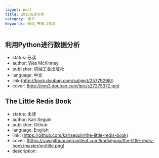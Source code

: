 ```yaml
---
layout: post
title: 2015阅读书单
category: 读书
keywords: 阅读,书单,2015
---
```


## 利用Python进行数据分析

- status: 已读
- author: Wes McKinney
- publisher: 机械工业出版社
- language: 中文
- link:(http://book.douban.com/subject/25779298/)
- cover: (http://img3.douban.com/lpic/s27275372.jpg)

## The Little Redis Book

- status: 未读
- author: Karl Seguin
- publisher: Github
- language: English
- link: (https://github.com/karlseguin/the-little-redis-book)
- cover: (https://raw.githubusercontent.com/karlseguin/the-little-redis-book/master/en/title.png)
- description:

